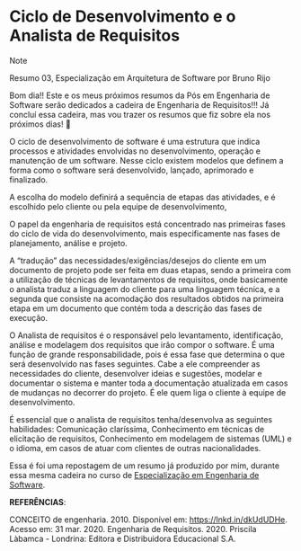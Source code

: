 # Ciclo de Desenvolvimento e o Analista de Requisitos 
>[!Note]
>Resumo 03, Especialização em Arquitetura de Software por Bruno Rijo

Bom dia!!
Este e os meus próximos resumos da Pós em Engenharia de Software serão dedicados a cadeira de Engenharia de Requisitos!!! Já concluí essa cadeira, mas vou trazer os resumos que fiz sobre ela nos próximos dias! 🙂 
 
O ciclo de desenvolvimento de software é uma estrutura que indica processos e atividades envolvidas no desenvolvimento, operação e manutenção de um software. Nesse ciclo existem modelos que definem a forma como o software será desenvolvido, lançado, aprimorado e finalizado.

A escolha do modelo definirá a sequência de etapas das atividades, e é escolhido pelo cliente ou pela equipe de desenvolvimento,

O papel da engenharia de requisitos está concentrado nas primeiras fases do ciclo de vida do desenvolvimento, mais especificamente nas fases de planejamento, análise e projeto. 

A “tradução” das necessidades/exigências/desejos do cliente em um documento de projeto pode ser feita em duas etapas, sendo a primeira com a utilização de técnicas de levantamentos de requisitos, onde basicamente o analista traduz a linguagem do cliente para uma linguagem técnica, e a segunda que consiste na acomodação dos resultados obtidos na primeira etapa em um documento que contém toda a descrição das fases de execução.

O Analista de requisitos é o responsável pelo levantamento, identificação, análise e modelagem dos requisitos que irão compor o software. É uma função de grande responsabilidade, pois é essa fase que determina o que será desenvolvido nas fases seguintes. Cabe a ele compreender as necessidades do cliente, desenvolver ideias e sugestões, modelar e documentar o sistema e manter toda a documentação atualizada em casos de mudanças no decorrer do projeto. É ele quem liga o cliente à equipe de desenvolvimento.

É essencial que o analista de requisitos tenha/desenvolva as seguintes habilidades: Comunicação claríssima, Conhecimento em técnicas de elicitação de requisitos, Conhecimento em modelagem de sistemas (UML) e o idioma, em casos de atuar com clientes de outras nacionalidades.

Essa é foi uma repostagem de um resumo já produzido por mim, durante essa mesma cadeira no curso de [Especialização em Engenharia de Software](https://github.com/BrunoRijo/Especializa-o-em-Engenharia-de-Software).

**REFERÊNCIAS**:

CONCEITO de engenharia. 2010. Disponível em: https://lnkd.in/dkUdUDHe.
Acesso em: 31 mar. 2020. Engenharia de Requisitos. 2020. Priscila Làbamca - Londrina: Editora e Distribuidora Educacional S.A.
